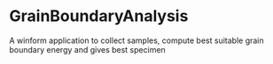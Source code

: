 # GrainBoundaryAnalysis
 A winform application to collect samples, compute best suitable grain boundary energy and gives best specimen
